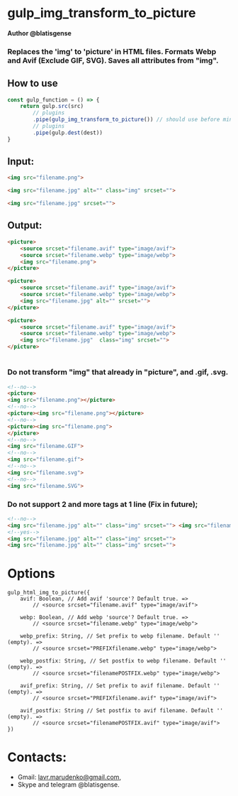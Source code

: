 # gulp_img_transform_to_picture
#### Author @blatisgense
### Replaces the 'img' to 'picture' in HTML files. Formats Webp and Avif (Exclude GIF, SVG). Saves all attributes from "img".
## How to use
```js
const gulp_function = () => {
    return gulp.src(src)
        // plugins
        .pipe(gulp_img_transform_to_picture()) // should use before minify
        // plugins
        .pipe(gulp.dest(dest))
}
```
## Input:
```html
<img src="filename.png">

<img src="filename.jpg" alt="" class="img" srcset="">

<img src="filename.jpg" srcset="">
```
## Output:
```html
<picture>
    <source srcset="filename.avif" type="image/avif">
    <source srcset="filename.webp" type="image/webp">
    <img src="filename.png">
</picture>

<picture>
    <source srcset="filename.avif" type="image/avif">
    <source srcset="filename.webp" type="image/webp">
    <img src="filename.jpg" alt="" srcset="">
</picture>

<picture>
    <source srcset="filename.avif" type="image/avif">
    <source srcset="filename.webp" type="image/webp">
    <img src="filename.jpg"  class="img" srcset="">
</picture>
```
#
###
### Do not transform "img" that already in "picture", and .gif, .svg.
```html
<!--no-->
<picture>
<img src="filename.png"></picture>
<!--no-->
<picture><img src="filename.png"></picture>
<!--no-->
<picture><img src="filename.png">
</picture>
<!--no-->
<img src="filename.GIF">
<!--no-->
<img src="filename.gif">
<!--no-->
<img src="filename.svg">
<!--no-->
<img src="filename.SVG">
```
### Do not support 2 and more tags at 1 line (Fix in future);
```html
<!--no-->
<img src="filename.jpg" alt="" class="img" srcset=""> <img src="filename.jpg" alt="" class="img" srcset="">
<!--yes-->
<img src="filename.jpg" alt="" class="img" srcset=""> 
<img src="filename.jpg" alt="" class="img" srcset="">
```
##
# Options
```JS
gulp_html_img_to_picture({
    avif: Boolean, // Add avif 'source'? Default true. =>
        // <source srcset="filename.avif" type="image/avif">

    webp: Boolean, // Add webp 'source'? Default true. =>
        // <source srcset="filename.webp" type="image/webp">

    webp_prefix: String, // Set prefix to webp filename. Default '' (empty). =>
        // <source srcset="PREFIXfilename.webp" type="image/webp">

    webp_postfix: String, // Set postfix to webp filename. Default '' (empty). =>
        // <source srcset="filenamePOSTFIX.webp" type="image/webp">

    avif_prefix: String, // Set prefix to avif filename. Default '' (empty). =>
        // <source srcset="PREFIXfilename.avif" type="image/avif">

    avif_postfix: String // Set postfix to avif filename. Default '' (empty). =>
        // <source srcset="filenamePOSTFIX.avif" type="image/avif">
})
```
# Contacts:
- Gmail: lavr.marudenko@gmail.com,
- Skype and telegram @blatisgense.